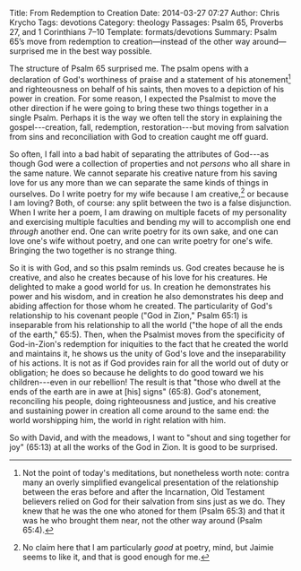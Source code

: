 Title: From Redemption to Creation
Date: 2014-03-27 07:27
Author: Chris Krycho
Tags: devotions
Category: theology
Passages: Psalm 65, Proverbs 27, and 1 Corinthians 7&ndash;10
Template: formats/devotions
Summary: Psalm 65&rsquo;s move from redemption to creation&mdash;instead of the other way around&mdash;surprised me in the best way possible.

The structure of Psalm 65 surprised me. The psalm opens with a declaration of
God's worthiness of praise and a statement of his atonement[^1] and
righteousness on behalf of his saints, then moves to a depiction of his power in
creation. For some reason, I expected the Psalmist to move the other direction
if he were going to bring these two things together in a single Psalm. Perhaps
it is the way we often tell the story in explaining the gospel---creation, fall,
redemption, restoration---but moving from salvation from sins and reconciliation
with God to creation caught me off guard.

So often, I fall into a bad habit of separating the attributes of God---as
though God were a collection of properties and not *persons* who all share in
the same nature. We cannot separate his creative nature from his saving love for
us any more than we can separate the same kinds of things in ourselves. Do I
write poetry for my wife because I am creative,[^2] or because I am loving?
Both, of course: any split between the two is a false disjunction. When I write
her a poem, I am drawing on multiple facets of my personality and exercising
multiple faculties and bending my will to accomplish one end *through* another
end. One can write poetry for its own sake, and one can love one's wife without
poetry, and one can write poetry for one's wife. Bringing the two together is no
strange thing.

So it is with God, and so this psalm reminds us. God creates because he is
creative, and also he creates because of his love for his creatures. He
delighted to make a good world for us. In creation he demonstrates his power and
his wisdom, and in creation he also demonstrates his deep and abiding affection
for those whom he created. The particularity of God's relationship to his
covenant people ("God in Zion," Psalm 65:1) is inseparable from his relationship
to all the world ("the hope of all the ends of the earth," 65:5). Then, when the
Psalmist moves from the specificity of God-in-Zion's redemption for iniquities
to the fact that he created the world and maintains it, he shows us the unity of
God's love and the inseparability of his actions. It is not as if God provides
rain for all the world out of duty or obligation; he does so because he delights
to do good toward we his children---even in our rebellion! The result is that
"those who dwell at the ends of the earth are in awe at [his] signs" (65:8).
God's atonement, reconciling his people, doing righteousness and justice, and
his creative and sustaining power in creation all come around to the same end:
the world worshipping him, the world in right relation with him.

So with David, and with the meadows, I want to "shout and sing together for joy"
(65:13) at all the works of the God in Zion. It is good to be surprised.

[^1]: Not the point of today's meditations, but nonetheless worth note: contra
    many an overly simplified evangelical presentation of the relationship
    between the eras before and after the Incarnation, Old Testament believers
    relied on God for their salvation from sins just as we do. They knew that he
    was the one who atoned for them (Psalm 65:3) and that it was he who brought
    them near, not the other way around (Psalm 65:4).

[^2]: No claim here that I am particularly *good* at poetry, mind, but Jaimie
    seems to like it, and that is good enough for me.